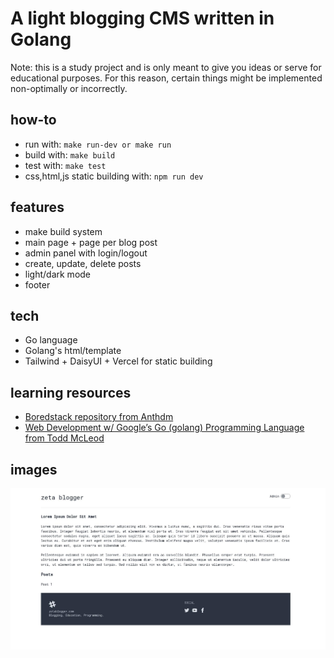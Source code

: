 # A light blogging CMS written in Golang

Note: this is a study project and is only meant to give you ideas or serve
for educational purposes. For this reason, certain things might
be implemented non-optimally or incorrectly.

## how-to
- run with: ```make run-dev or make run```
- build with: ```make build```
- test with: ```make test```
- css,html,js static building with: ```npm run dev```

## features
- make build system
- main page + page per blog post
- admin panel with login/logout
- create, update, delete posts
- light/dark mode
- footer

## tech
- Go language
- Golang's html/template
- Tailwind + DaisyUI + Vercel for static building

## learning resources
- [Boredstack repository from Anthdm](https://github.com/anthdm/boredstack/)
- [Web Development w/ Google’s Go (golang) Programming Language from Todd McLeod](https://www.udemy.com/course/go-programming-language/)

## images

![Snapshot of homepage on 28-08-2023](2023-08-28_16-09-snapshot.jpg)